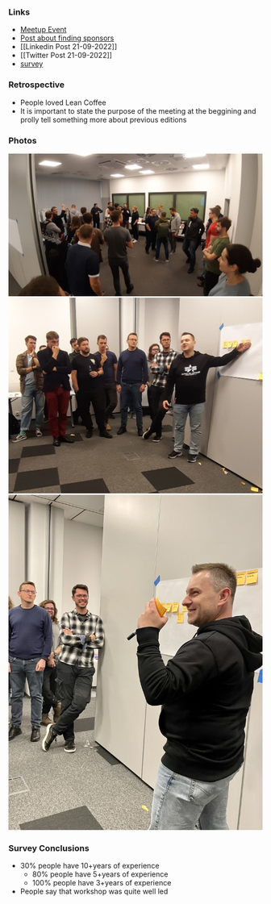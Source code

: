 ### Links

- [Meetup Event](https://www.meetup.com/pl-PL/ddd-gda/events/288475031/)
- [Post about finding sponsors](https://www.linkedin.com/posts/piotr-suwa%C5%82a-928b1817a_event-storming-fast-track-%C5%9Br-21-wrz-2022-activity-6977220770913497089-rzZ_/)
- [[Linkedin Post 21-09-2022]]
- [[Twitter Post 21-09-2022]]
- [survey](GIL.ods)

### Retrospective

- People loved Lean Coffee
- It is important to state the purpose of the meeting at the beggining and prolly tell something more about previous editions

### Photos

![ppl](PPL.jpeg)
![gil](GIL.jpeg)
![HAPPY](HAPPYGIL.jpeg)


### Survey Conclusions
- 30% people have 10+years of experience
	- 80% people have 5+years of experience
	- 100% people have 3+years of experience
- People say that workshop was quite well led